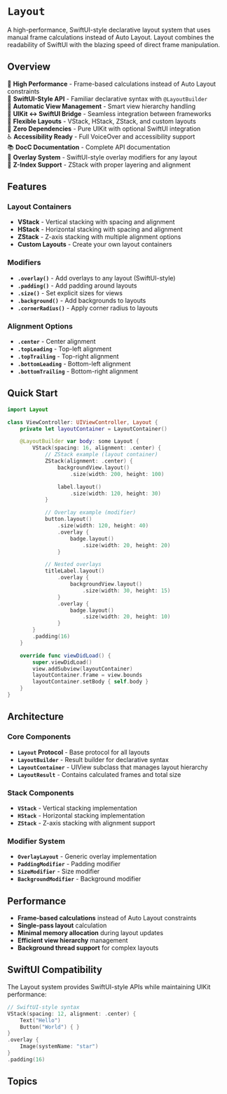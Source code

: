 # `Layout`

A high-performance, SwiftUI-style declarative layout system that uses manual frame calculations instead of Auto Layout. Layout combines the readability of SwiftUI with the blazing speed of direct frame manipulation.

## Overview

🚀 **High Performance** - Frame-based calculations instead of Auto Layout constraints  
📱 **SwiftUI-Style API** - Familiar declarative syntax with `@LayoutBuilder`  
🔄 **Automatic View Management** - Smart view hierarchy handling  
🌉 **UIKit ↔ SwiftUI Bridge** - Seamless integration between frameworks  
📐 **Flexible Layouts** - VStack, HStack, ZStack, and custom layouts  
🎯 **Zero Dependencies** - Pure UIKit with optional SwiftUI integration  
♿ **Accessibility Ready** - Full VoiceOver and accessibility support  
📚 **DocC Documentation** - Complete API documentation  
🎨 **Overlay System** - SwiftUI-style overlay modifiers for any layout  
🔧 **Z-Index Support** - ZStack with proper layering and alignment

## Features

### **Layout Containers**

- **VStack** - Vertical stacking with spacing and alignment
- **HStack** - Horizontal stacking with spacing and alignment
- **ZStack** - Z-axis stacking with multiple alignment options
- **Custom Layouts** - Create your own layout containers

### **Modifiers**

- **`.overlay()`** - Add overlays to any layout (SwiftUI-style)
- **`.padding()`** - Add padding around layouts
- **`.size()`** - Set explicit sizes for views
- **`.background()`** - Add backgrounds to layouts
- **`.cornerRadius()`** - Apply corner radius to layouts

### **Alignment Options**

- **`.center`** - Center alignment
- **`.topLeading`** - Top-left alignment
- **`.topTrailing`** - Top-right alignment
- **`.bottomLeading`** - Bottom-left alignment
- **`.bottomTrailing`** - Bottom-right alignment

## Quick Start

```swift
import Layout

class ViewController: UIViewController, Layout {
    private let layoutContainer = LayoutContainer()

    @LayoutBuilder var body: some Layout {
        VStack(spacing: 16, alignment: .center) {
            // ZStack example (layout container)
            ZStack(alignment: .center) {
                backgroundView.layout()
                    .size(width: 200, height: 100)

                label.layout()
                    .size(width: 120, height: 30)
            }

            // Overlay example (modifier)
            button.layout()
                .size(width: 120, height: 40)
                .overlay {
                    badge.layout()
                        .size(width: 20, height: 20)
                }

            // Nested overlays
            titleLabel.layout()
                .overlay {
                    backgroundView.layout()
                        .size(width: 30, height: 15)
                }
                .overlay {
                    badge.layout()
                        .size(width: 20, height: 10)
                }
        }
        .padding(16)
    }

    override func viewDidLoad() {
        super.viewDidLoad()
        view.addSubview(layoutContainer)
        layoutContainer.frame = view.bounds
        layoutContainer.setBody { self.body }
    }
}
```

## Architecture

### **Core Components**

- **`Layout` Protocol** - Base protocol for all layouts
- **`LayoutBuilder`** - Result builder for declarative syntax
- **`LayoutContainer`** - UIView subclass that manages layout hierarchy
- **`LayoutResult`** - Contains calculated frames and total size

### **Stack Components**

- **`VStack`** - Vertical stacking implementation
- **`HStack`** - Horizontal stacking implementation
- **`ZStack`** - Z-axis stacking with alignment support

### **Modifier System**

- **`OverlayLayout`** - Generic overlay implementation
- **`PaddingModifier`** - Padding modifier
- **`SizeModifier`** - Size modifier
- **`BackgroundModifier`** - Background modifier

## Performance

- **Frame-based calculations** instead of Auto Layout constraints
- **Single-pass layout** calculation
- **Minimal memory allocation** during layout updates
- **Efficient view hierarchy** management
- **Background thread support** for complex layouts

## SwiftUI Compatibility

The Layout system provides SwiftUI-style APIs while maintaining UIKit performance:

```swift
// SwiftUI-style syntax
VStack(spacing: 12, alignment: .center) {
    Text("Hello")
    Button("World") { }
}
.overlay {
    Image(systemName: "star")
}
.padding(16)
```

## Topics
